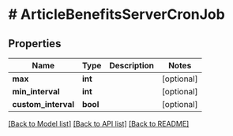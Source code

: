 # # ArticleBenefitsServerCronJob

## Properties

Name | Type | Description | Notes
------------ | ------------- | ------------- | -------------
**max** | **int** |  | [optional]
**min_interval** | **int** |  | [optional]
**custom_interval** | **bool** |  | [optional]

[[Back to Model list]](../../README.md#models) [[Back to API list]](../../README.md#endpoints) [[Back to README]](../../README.md)
